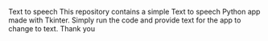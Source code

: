 Text to speech
This repository contains a simple Text to speech Python app made with Tkinter.
Simply run the code and provide text for the app to change to text. Thank you
